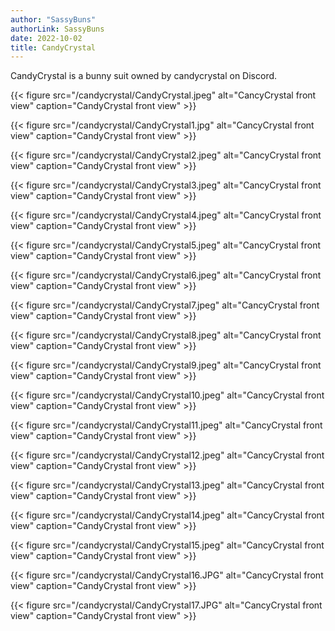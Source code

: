 ```yaml
---
author: "SassyBuns"
authorLink: SassyBuns
date: 2022-10-02
title: CandyCrystal
---
```


CandyCrystal is a bunny suit owned by candycrystal on Discord. 

{{< figure src="/candycrystal/CandyCrystal.jpeg" alt="CancyCrystal front view" caption="CandyCrystal front view" >}}

{{< figure src="/candycrystal/CandyCrystal1.jpg" alt="CancyCrystal front view" caption="CandyCrystal front view" >}}

{{< figure src="/candycrystal/CandyCrystal2.jpeg" alt="CancyCrystal front view" caption="CandyCrystal front view" >}}

{{< figure src="/candycrystal/CandyCrystal3.jpeg" alt="CancyCrystal front view" caption="CandyCrystal front view" >}}

{{< figure src="/candycrystal/CandyCrystal4.jpeg" alt="CancyCrystal front view" caption="CandyCrystal front view" >}}

{{< figure src="/candycrystal/CandyCrystal5.jpeg" alt="CancyCrystal front view" caption="CandyCrystal front view" >}}

{{< figure src="/candycrystal/CandyCrystal6.jpeg" alt="CancyCrystal front view" caption="CandyCrystal front view" >}}

{{< figure src="/candycrystal/CandyCrystal7.jpeg" alt="CancyCrystal front view" caption="CandyCrystal front view" >}}

{{< figure src="/candycrystal/CandyCrystal8.jpeg" alt="CancyCrystal front view" caption="CandyCrystal front view" >}}

{{< figure src="/candycrystal/CandyCrystal9.jpeg" alt="CancyCrystal front view" caption="CandyCrystal front view" >}}

{{< figure src="/candycrystal/CandyCrystal10.jpeg" alt="CancyCrystal front view" caption="CandyCrystal front view" >}}

{{< figure src="/candycrystal/CandyCrystal11.jpeg" alt="CancyCrystal front view" caption="CandyCrystal front view" >}}

{{< figure src="/candycrystal/CandyCrystal12.jpeg" alt="CancyCrystal front view" caption="CandyCrystal front view" >}}

{{< figure src="/candycrystal/CandyCrystal13.jpeg" alt="CancyCrystal front view" caption="CandyCrystal front view" >}}

{{< figure src="/candycrystal/CandyCrystal14.jpeg" alt="CancyCrystal front view" caption="CandyCrystal front view" >}}

{{< figure src="/candycrystal/CandyCrystal15.jpeg" alt="CancyCrystal front view" caption="CandyCrystal front view" >}}

{{< figure src="/candycrystal/CandyCrystal16.JPG" alt="CancyCrystal front view" caption="CandyCrystal front view" >}}

{{< figure src="/candycrystal/CandyCrystal17.JPG" alt="CancyCrystal front view" caption="CandyCrystal front view" >}}